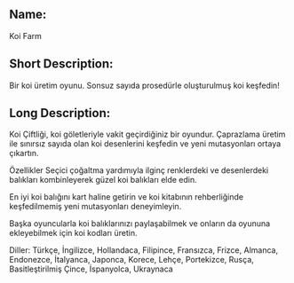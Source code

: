 ## Name:
Koi Farm
        
## Short Description:
Bir koi üretim oyunu. Sonsuz sayıda prosedürle oluşturulmuş koi keşfedin!

## Long Description:
Koi Çiftliği, koi göletleriyle vakit geçirdiğiniz bir oyundur. Çaprazlama üretim ile sınırsız sayıda olan koi desenlerini keşfedin ve yeni mutasyonları ortaya çıkartın.

Özellikler
Seçici çoğaltma yardımıyla ilginç renklerdeki ve desenlerdeki balıkları kombinleyerek güzel koi balıkları elde edin.

En iyi koi balığını kart haline getirin ve koi kitabının rehberliğinde keşfedilmemiş yeni mutasyonları deneyimleyin.

Başka oyuncularla koi balıklarınızı paylaşabilmek ve onların da oyununa ekleyebilmek için koi kodları üretin.


Diller:
Türkçe, İngilizce, Hollandaca, Filipince, Fransızca, Frizce, Almanca, Endonezce, İtalyanca, Japonca, Korece, Lehçe, Portekizce, Rusça, Basitleştirilmiş Çince, İspanyolca, Ukraynaca
